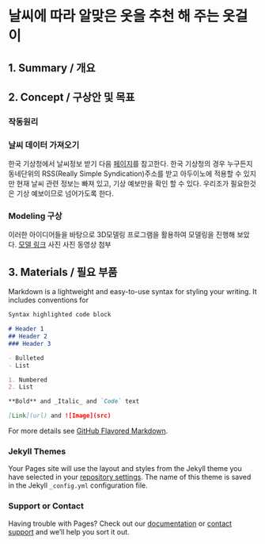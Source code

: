 # 날씨에 따라 알맞은 옷을 추천 해 주는 옷걸이

## 1. Summary / 개요

###  

## 2. Concept / 구상안 및 목표
### 작동원리



### 날씨 데이터 가져오기

한국 기상청에서 날씨정보 받기
다음 [페이지](https://postpop.tistory.com/86)를 참고한다. 한국 기상청의 경우 누구든지 동네단위의 RSS(Really Simple Syndication)주소를 받고 아두이노에 적용할 수 있지만 현재 날씨 관련 정보는 빠져 있고, 기상 예보만을 확인 할 수 있다. 우리조가 필요한것은 기상 예보이므로 넘어가도록 한다.

### Modeling 구상

이러한 아이디어들을 바탕으로 3D모델링 프로그램을 활용하여 모델링을 진행해 보았다. [모델 링크](https://cad.onshape.com/documents/a7ac3f0235dd5f6b6191ebe7/w/da14889e2f97f6c179aa0c51/e/18bfe2a3db88af4022d3ebe9)
사진 사진 동영상 첨부

###



## 3. Materials / 필요 부품

Markdown is a lightweight and easy-to-use syntax for styling your writing. It includes conventions for

```markdown
Syntax highlighted code block

# Header 1
## Header 2
### Header 3

- Bulleted
- List

1. Numbered
2. List

**Bold** and _Italic_ and `Code` text

[Link](url) and ![Image](src)
```

For more details see [GitHub Flavored Markdown](https://guides.github.com/features/mastering-markdown/).

### Jekyll Themes

Your Pages site will use the layout and styles from the Jekyll theme you have selected in your [repository settings](https://github.com/ChorokMonster/ChorokMonster.github.io/settings). The name of this theme is saved in the Jekyll `_config.yml` configuration file.

### Support or Contact

Having trouble with Pages? Check out our [documentation](https://docs.github.com/categories/github-pages-basics/) or [contact support](https://github.com/contact) and we’ll help you sort it out.

